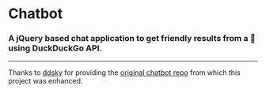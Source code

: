 # Chatbot
### A jQuery based chat application to get friendly results from a 🤖 using DuckDuckGo API. 

---------------------------------------------------------------------------------------
Thanks to [ddsky](https://github.com/ddsky) for providing the [original chatbot repo](https://github.com/ddsky/chatbot) from which this project was enhanced.
